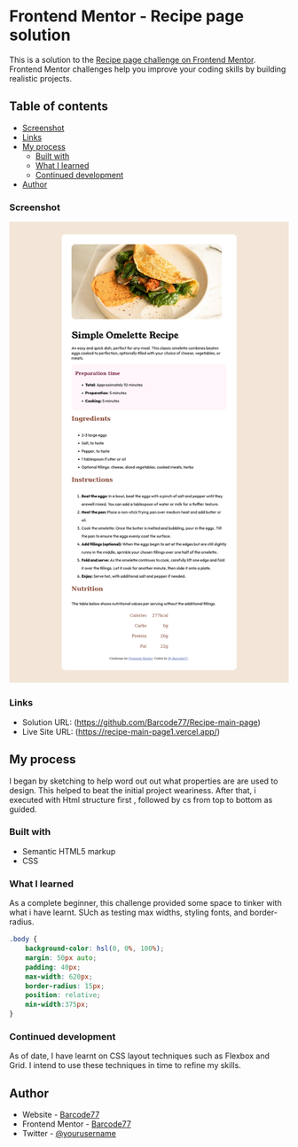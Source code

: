 # Frontend Mentor - Recipe page solution

This is a solution to the [Recipe page challenge on Frontend Mentor](https://www.frontendmentor.io/challenges/recipe-page-KiTsR8QQKm). Frontend Mentor challenges help you improve your coding skills by building realistic projects. 

## Table of contents
  - [Screenshot](#screenshot)
  - [Links](#links)
- [My process](#my-process)
  - [Built with](#built-with)
  - [What I learned](#what-i-learned)
  - [Continued development](#continued-development)
- [Author](#author)


### Screenshot

![screenshot](./assets/images/Screenshot%20Frontend%20Mentor%20Recipe%20page.png)


### Links

- Solution URL: (https://github.com/Barcode77/Recipe-main-page)
- Live Site URL: (https://recipe-main-page1.vercel.app/)

## My process
I began by sketching to help word out out what properties are are used to design. This helped to beat the initial project weariness. After that, i executed with Html structure first , followed by cs from top to bottom as guided.

### Built with

- Semantic HTML5 markup
- CSS 


### What I learned

As a complete beginner, this challenge provided some space to tinker with what i have learnt. SUch as testing max widths, styling fonts, and border-radius.


```css
.body {
    background-color: hsl(0, 0%, 100%);
    margin: 50px auto;
    padding: 40px;
    max-width: 620px;
    border-radius: 15px;
    position: relative;
    min-width:375px;
}
```


### Continued development

As of date, I have learnt on CSS layout techniques such as Flexbox and Grid. I intend to use these techniques in time to refine my skills.

## Author

- Website - [Barcode77](https://barcode77.github.io/mywebsite/)
- Frontend Mentor - [Barcode77](https://www.frontendmentor.io/profile/yourusername)
- Twitter - [@yourusername](https://www.frontendmentor.io/profile/Barcode77)



